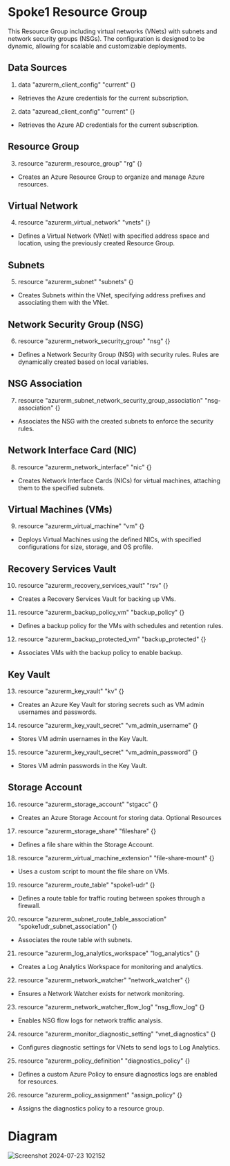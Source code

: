 # Spoke1 Resource Group

This Resource Group  including virtual networks (VNets) with subnets and network security groups (NSGs). The configuration is designed to be dynamic, allowing for scalable and customizable deployments.

## Data Sources
1. data "azurerm_client_config" "current" {}

- Retrieves the Azure credentials for the current subscription.
2. data "azuread_client_config" "current" {}

- Retrieves the Azure AD credentials for the current subscription.
## Resource Group
3. resource "azurerm_resource_group" "rg" {}
- Creates an Azure Resource Group to organize and manage Azure resources.
## Virtual Network
4. resource "azurerm_virtual_network" "vnets" {}
- Defines a Virtual Network (VNet) with specified address space and location, using the previously created Resource Group.
## Subnets
5. resource "azurerm_subnet" "subnets" {}
- Creates Subnets within the VNet, specifying address prefixes and associating them with the VNet.
## Network Security Group (NSG)
6. resource "azurerm_network_security_group" "nsg" {}
- Defines a Network Security Group (NSG) with security rules. Rules are dynamically created based on local variables.
## NSG Association
7. resource "azurerm_subnet_network_security_group_association" "nsg-association" {}
- Associates the NSG with the created subnets to enforce the security rules.
## Network Interface Card (NIC)
8. resource "azurerm_network_interface" "nic" {}
- Creates Network Interface Cards (NICs) for virtual machines, attaching them to the specified subnets.
## Virtual Machines (VMs)
9. resource "azurerm_virtual_machine" "vm" {}
- Deploys Virtual Machines using the defined NICs, with specified configurations for size, storage, and OS profile.
## Recovery Services Vault
10. resource "azurerm_recovery_services_vault" "rsv" {}

- Creates a Recovery Services Vault for backing up VMs.
11. resource "azurerm_backup_policy_vm" "backup_policy" {}

- Defines a backup policy for the VMs with schedules and retention rules.
12. resource "azurerm_backup_protected_vm" "backup_protected" {}

- Associates VMs with the backup policy to enable backup.
## Key Vault
13. resource "azurerm_key_vault" "kv" {}

- Creates an Azure Key Vault for storing secrets such as VM admin usernames and passwords.
14. resource "azurerm_key_vault_secret" "vm_admin_username" {}

- Stores VM admin usernames in the Key Vault.
15. resource "azurerm_key_vault_secret" "vm_admin_password" {}

- Stores VM admin passwords in the Key Vault.
## Storage Account
16. resource "azurerm_storage_account" "stgacc" {}
- Creates an Azure Storage Account for storing data.
Optional Resources
17. resource "azurerm_storage_share" "fileshare" {}

  - Defines a file share within the Storage Account.
18. resource "azurerm_virtual_machine_extension" "file-share-mount" {}

-  Uses a custom script to mount the file share on VMs.
19.  resource "azurerm_route_table" "spoke1-udr" {}
 - Defines a route table for traffic routing between spokes through a firewall.
20.  resource "azurerm_subnet_route_table_association" "spoke1udr_subnet_association" {}

- Associates the route table with subnets.
  
21.   resource "azurerm_log_analytics_workspace" "log_analytics" {}

- Creates a Log Analytics Workspace for monitoring and analytics.
22.  resource "azurerm_network_watcher" "network_watcher" {}

-  Ensures a Network Watcher exists for network monitoring.
23.  resource "azurerm_network_watcher_flow_log" "nsg_flow_log" {}

 - Enables NSG flow logs for network traffic analysis.
24.  resource "azurerm_monitor_diagnostic_setting" "vnet_diagnostics" {}

- Configures diagnostic settings for VNets to send logs to Log Analytics.
25.  resource "azurerm_policy_definition" "diagnostics_policy" {}

 - Defines a custom Azure Policy to ensure diagnostics logs are enabled for resources.
26.  resource "azurerm_policy_assignment" "assign_policy" {}

- Assigns the diagnostics policy to a resource group.

# Diagram

![Screenshot 2024-07-23 102152](https://github.com/user-attachments/assets/8ae150bf-6140-4d51-bf7c-df09f2be74f9)

